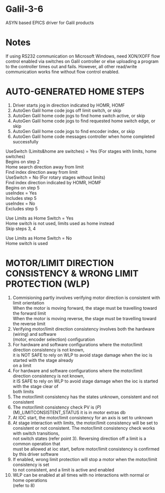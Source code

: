 # Galil-3-6


ASYN based EPICS driver for Galil products

Notes
=====

If using RS232 communication on Microsoft Windows, need XON/XOFF flow control enabled via switches on Galil controller or else uploading
a program to the controller times out and fails. However, all other read/write communication works fine without flow control enabled.

AUTO-GENERATED HOME STEPS
=========================
1. Driver starts jog in direction indicated by HOMR, HOMF
2. AutoGen Galil home code jogs off limit switch, or skip
3. AutoGen Galil home code jogs to find home switch active, or skip
4. AutoGen Galil home code jogs to find requested home switch edge, or skip
5. AutoGen Galil home code jogs to find encoder index, or skip
6. AutoGen Galil home code messages controller when home completed successfully

UseSwitch (Limits&home are switches) = Yes (For stages with limits, home switches)   
Begins on step 2   
Home search direction away from limit   
Find index direction away from limit  
UseSwitch = No (For rotary stages without limits)  
Find index direction indicated by HOMR, HOMF  
Begins on step 5  
useIndex = Yes  
Includes step 5  
useIndex = No  
Excludes step 5  

Use Limits as Home Switch = Yes  
Home switch is not used, limits used as home instead  
Skip steps 3, 4  

Use Limits as Home Switch = No  
Home switch is used  

MOTOR/LIMIT DIRECTION CONSISTENCY & WRONG LIMIT PROTECTION (WLP)
================================================================
1. Commisioning partly involves verifying motor direction is consistent with limit orientation  
   When the motor is moving forward, the stage must be travelling toward the forward limit  
   When the motor is moving reverse, the stage must be travelling toward the reverse limit  
2. Verifying motor/limit direction consistency involves both the hardware (wiring) and software  
   (motor, encoder selection) configuration  
3. For hardware and software configurations where the motor/limit direction consistency is not known,  
   it is NOT SAFE to rely on WLP to avoid stage damage when the ioc is started with the stage already  
   on a limit  
4. For hardware and software configurations where the motor/limit direction consistency is not known,  
   it IS SAFE to rely on WLP to avoid stage damage when the ioc is started with the stage clear of  
   both limits  
5. The motor/limit consistency has the states unknown, consistent and not consistent  
6. The motor/limit consistency check PV is $(P)$(M)_LIMITCONSISTENT_STATUS it is in motor extras db  
7. At IOC start, the motor/limit consistency for an axis is set to unknown  
8. At stage interaction with limits, the motor/limit consistency will be set to  
   consistent or not consistent.  The motor/limit consistency check works with switch transitions,  
   not switch states (refer point 3).  Reversing direction off a limit is a common operation that  
   must be allowed at ioc start, before motor/limit consistency is confirmed by this driver software   
9. If enabled, wrong limit protection will stop a motor when the motor/limit consistency is set  
   to not consistent, and a limit is active and enabled  
10. WLP can be enabled at all times with no interactions with normal or home operations   
    (refer to 8)  
